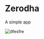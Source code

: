 # Zerodha
A simple app

![dfesfre](https://github.com/user-attachments/assets/03d10e1c-c02d-44fb-9b7e-8529b1986003)



